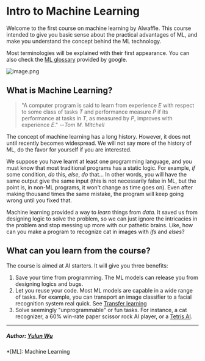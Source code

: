 # Intro to Machine Learning

Welcome to the first course on machine learning by AIwaffle.
This course intended to give you basic sense about the practical advantages of ML, and make you understand the concept behind the ML technology.

Most terminologies will be explained with their first appearance. 
You can also check the [ML glossary](https://developers.google.com/machine-learning/glossary) provided by google.

![image.png](https://i.loli.net/2020/01/11/oA7FwHS5GRaJ2iW.png)
## What is Machine Learning?
> "A computer program is said to learn from experience _E_ with respect to some class of tasks _T_ and performance measure _P_ if its performance at tasks in _T_, as measured by _P_, improves with experience _E_." 
> --*Tom M. Mitchell*

The concept of machine learning has a long history. However, it does not until recently becomes widespread. We will not say more of the history of ML, do the favor for yourself if you are interested.

We suppose you have learnt at least one programming language, and you must know that most traditional programs has a static logic. For example, *if* some condition, *do* this, *else*, *do* that... In other words, you will have the same output give the same input (this is not necessarily false in ML, but the point is, in non-ML programs, it won't change as time goes on). Even after making thousand times the same mistake, the program will keep going wrong until you fixed that.

Machine learning provided a way to *learn* things from *data*. It saved us from designing logic to solve the problem, so we can just ignore the intricacies in the problem and stop messing up more with our pathetic brains. Like, how can you make a program to recognize cat in images with *ifs* and *elses*?

## What can you learn from the course?
The course is aimed at AI starters. It will give you three benefits:
1. Save your time from programming. The ML models can release you from designing logics and bugs.
2. Let you reuse your code. Most ML models are capable in a wide range of tasks. For example, you can transport an image classifier to a facial recognition system real quick. See [Transfer learning](https://en.wikipedia.org/wiki/Transfer_learning)
3. Solve seemingly "unprogrammable" or fun tasks. For instance, a cat recognizer, a 60% win-rate paper scissor rock AI player, or a [Tetris AI](https://gitlab.cs.washington.edu/xkcd/deeprl-tetris).

----
##### Author: [Yulun Wu](https://github.com/IDl0T)
*[ML]: Machine Learning